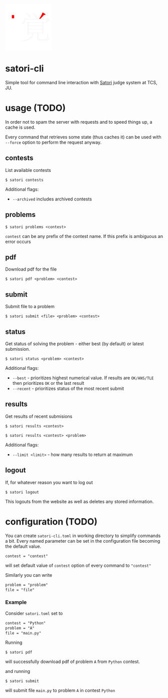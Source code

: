![satori-cli](logo.png)

# satori-cli

Simple tool for command line interaction with [Satori](https://satori.tcs.uj.edu.pl/) judge system at TCS, JU.

# usage (TODO)

In order not to spam the server with requests and to speed things up, a cache is used.

Every command that retrieves some state (thus caches it) can be used with `--force` option to perform the request anyway.


## contests
List available contests
```
$ satori contests
```
Additional flags:
- `--archived` includes archived contests

## problems
```
$ satori problems <contest>
```
`contest` can be any prefix of the contest name.
If this prefix is ambiguous an error occurs

## pdf
Download pdf for the file
```
$ satori pdf <problem> <contest>
```

## submit
Submit file to a problem
```
$ satori submit <file> <problem> <contest>
```

## status
Get status of solving the problem - either best (by default) or latest submission.
```
$ satori status <problem> <contest>
```
Additional flags:
- `--best` - prioritizes highest numerical value. If results are `OK/ANS/TLE` then prioritizes `OK` or the last result
- `--recent` - prioritizes status of the most recent submit

## results
Get results of recent submisions
```
$ satori results <contest>
```
```
$ satori results <contest> <problem>
```

Additional flags:
- `--limit <limit>` - how many results to return at maximum


## logout
If, for whatever reason you want to log out
```
$ satori logout
```
This logouts from the website as well as deletes any stored information.

# configuration (TODO)
You can create `satori-cli.toml` in working directory to simplify commands a bit.
Every named parameter can be set in the configuration file becoming the default value.


```
contest = "contest"
```
will set default value of `contest` option of every command to `"contest"`

Similarly you can write
```
problem = "problem"
file = "file"
```

### Example
Consider `satori.toml` set to
```
contest = "Python"
problem = "A"
file = "main.py"
```
Running
```
$ satori pdf
```
will successfully download pdf of problem `A` from `Python` contest.

and running
```
$ satori submit
```
will submit file `main.py` to problem `A` in contest `Python`